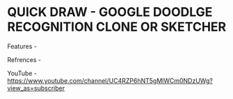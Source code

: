# QUICK DRAW - GOOGLE DOODLGE RECOGNITION CLONE OR SKETCHER

Features -


Refrences -



YouTube - https://www.youtube.com/channel/UC4RZP6hNT5gMlWCm0NDzUWg?view_as=subscriber

